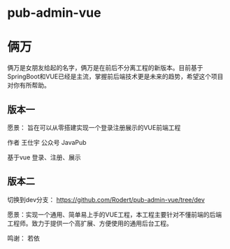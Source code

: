 # pub-admin-vue

# 俩万

俩万是女朋友给起的名字，俩万是在前后不分离工程的新版本。目前基于SpringBoot和VUE已经是主流，掌握前后端技术更是未来的趋势，希望这个项目对你有所帮助。



## 版本一

愿景： 旨在可以从零搭建实现一个登录注册展示的VUE前端工程

作者 王仕宇 
公众号 JavaPub 

基于vue 登录、注册、展示



## 版本二

切换到dev分支：
<https://github.com/Rodert/pub-admin-vue/tree/dev>

愿景：实现一个通用、简单易上手的VUE工程，本工程主要针对不懂前端的后端工程师。致力于提供一个高扩展、方便使用的通用后台工程。











































鸣谢： 若依

